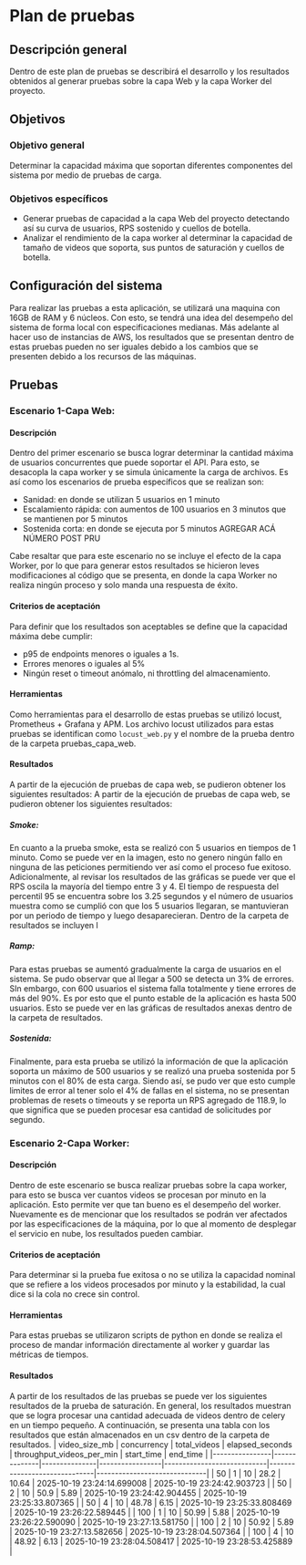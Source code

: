 # Plan de pruebas 
## Descripción general
Dentro de este plan de pruebas se describirá el desarrollo y los resultados obtenidos al generar pruebas sobre la capa Web y la capa Worker del proyecto. 
## Objetivos
### Objetivo general
Determinar la capacidad máxima que soportan diferentes componentes del sistema por medio de pruebas de carga. 
### Objetivos específicos
- Generar pruebas de capacidad a la capa Web del proyecto detectando así su curva de usuarios, RPS sostenido y cuellos de botella.
- Analizar el rendimiento de la capa worker al determinar la capacidad de tamaño de videos que soporta, sus puntos de saturación y cuellos de botella.
## Configuración del sistema
Para realizar las pruebas a esta aplicación, se utilizará una maquina con 16GB de RAM y 6 núcleos. Con esto, se tendrá una idea del desempeño del sistema de forma local con especificaciones medianas. Más adelante al hacer uso de instancias de AWS, los resultados que se presentan dentro de estas pruebas pueden no ser iguales debido a los cambios que se presenten debido a los recursos de las máquinas. 
## Pruebas
### Escenario 1-Capa Web:
#### Descripción
Dentro del primer escenario se busca lograr determinar la cantidad máxima de usuarios concurrentes que puede soportar el API. Para esto, se desacopla la capa worker y se simula únicamente la carga de archivos. Es así como los escenarios de prueba específicos que se realizan son:
- Sanidad: en donde se utilizan 5 usuarios en 1 minuto
- Escalamiento rápida: con aumentos de 100 usuarios en 3 minutos que se mantienen por 5 minutos
- Sostenida corta: en donde se ejecuta por 5 minutos AGREGAR ACÁ NÚMERO POST PRU

Cabe resaltar que para este escenario no se incluye el efecto de la capa Worker, por lo que para generar estos resultados se hicieron leves modificaciones al código que se presenta, en donde la capa Worker no realiza ningún proceso y solo manda una respuesta de éxito. 
#### Criterios de aceptación
Para definir que los resultados son aceptables se define que la capacidad máxima debe cumplir:
- p95 de endpoints menores o iguales a 1s.
- Errores menores o iguales al 5%
- Ningún reset o timeout anómalo, ni throttling del almacenamiento.
#### Herramientas
Como herramientas para el desarrollo de estas pruebas se utilizó locust, Prometheus + Grafana y APM. Los archivo locust utilizados para estas pruebas se identifican como `locust_web.py` y el nombre de la prueba dentro de la carpeta pruebas_capa_web. 
#### Resultados
A partir de la ejecución de pruebas de capa web, se pudieron obtener los siguientes resultados:
A partir de la ejecución de pruebas de capa web, se pudieron obtener los siguientes resultados:
##### Smoke:
En cuanto a la prueba smoke, esta se realizó con 5 usuarios en tiempos de 1 minuto. Como se puede ver en la imagen, esto no genero ningún fallo en ninguna de las peticiones permitiendo ver así como el proceso fue exitoso. Adicionalmente, al revisar los resultados de las gráficas se puede ver que el RPS oscila la mayoría del tiempo entre 3 y 4. El tiempo de respuesta del percentil 95 se encuentra sobre los 3.25 segundos y el número de usuarios muestra como se cumplió con que los 5 usuarios llegaran, se mantuvieran por un periodo de tiempo y luego desaparecieran. Dentro de la carpeta de resultados se incluyen l
##### Ramp:
Para estas pruebas se aumentó gradualmente la carga de usuarios en el sistema. Se pudo observar que al llegar a 500 se detecta un 3% de errores. SIn embargo, con 600 usuarios el sistema falla totalmente y tiene errores de más del 90%. Es por esto que el punto estable de la aplicación es hasta 500 usuarios. Esto se puede ver en las gráficas de resultados anexas dentro de la carpeta de resultados. 
##### Sostenida:
Finalmente, para esta prueba se utilizó la información de que la aplicación soporta un máximo de 500 usuarios y se realizó una prueba sostenida por 5 minutos con el 80% de esta carga. Siendo así, se pudo ver que esto cumple limites de error al tener solo el 4% de fallas en el sistema, no se presentan problemas de resets o timeouts y se reporta un RPS agregado de 118.9, lo que significa que se pueden procesar esa cantidad de solicitudes por segundo. 

### Escenario 2-Capa Worker:
#### Descripción
Dentro de este escenario se busca realizar pruebas sobre la capa worker, para esto se busca ver cuantos videos se procesan por minuto en la aplicación. Esto permite ver que tan bueno es el desempeño del worker. Nuevamente es de mencionar que los resultados se podrán ver afectados por las especificaciones de la máquina, por lo que al momento de desplegar el servicio en nube, los resultados pueden cambiar. 
#### Criterios de aceptación
Para determinar si la prueba fue exitosa o no se utiliza la capacidad nominal que se refiere a los videos procesados por minuto y la estabilidad, la cual dice si la cola no crece sin control. 
#### Herramientas
Para estas pruebas se utilizaron scripts de python en donde se realiza el proceso de mandar información directamente al worker y guardar las métricas de tiempos.  
#### Resultados
A partir de los resultados de las pruebas se puede ver los siguientes resultados de la prueba de saturación. En general, los resultados muestran que se logra procesar una cantidad adecuada de videos dentro de celery en un tiempo pequeño. A continuación, se presenta una tabla con los resultados que están almacenados en un csv dentro de la carpeta de resultados. 
| video_size_mb | concurrency | total_videos | elapsed_seconds | throughput_videos_per_min | start_time                  | end_time                    |
|----------------|--------------|---------------|-----------------|----------------------------|------------------------------|------------------------------|
| 50             | 1            | 10            | 28.2            | 10.64                      | 2025-10-19 23:24:14.699008   | 2025-10-19 23:24:42.903723   |
| 50             | 2            | 10            | 50.9            | 5.89                       | 2025-10-19 23:24:42.904455   | 2025-10-19 23:25:33.807365   |
| 50             | 4            | 10            | 48.78           | 6.15                       | 2025-10-19 23:25:33.808469   | 2025-10-19 23:26:22.589445   |
| 100            | 1            | 10            | 50.99           | 5.88                       | 2025-10-19 23:26:22.590090   | 2025-10-19 23:27:13.581750   |
| 100            | 2            | 10            | 50.92           | 5.89                       | 2025-10-19 23:27:13.582656   | 2025-10-19 23:28:04.507364   |
| 100            | 4            | 10            | 48.92           | 6.13                       | 2025-10-19 23:28:04.508417   | 2025-10-19 23:28:53.425889   |

